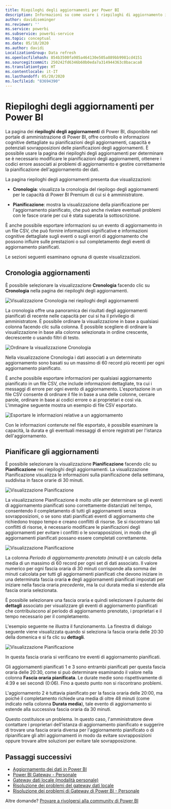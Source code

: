 ```yaml
---
title: Riepiloghi degli aggiornamenti per Power BI
description: Informazioni su come usare i riepiloghi di aggiornamento in Power BI
author: davidiseminger
ms.reviewer: ''
ms.service: powerbi
ms.subservice: powerbi-service
ms.topic: conceptual
ms.date: 05/18/2020
ms.author: davidi
LocalizationGroup: Data refresh
ms.openlocfilehash: 854b3500fa985a464130e505a889bb9981cd4151
ms.sourcegitcommit: 250242fd6346b60b0eda7a314944363c0bacaca8
ms.translationtype: HT
ms.contentlocale: it-IT
ms.lasthandoff: 05/20/2020
ms.locfileid: "83694390"
---
```

# <a name="refresh-summaries-for-power-bi"></a>Riepiloghi degli aggiornamenti per Power BI

La pagina dei **riepiloghi degli aggiornamenti** di Power BI, disponibile nel portale di amministrazione di Power BI, offre controllo e informazioni cognitive dettagliate su pianificazioni degli aggiornamenti, capacità e potenziali sovrapposizioni delle pianificazioni degli aggiornamenti. È possibile usare la pagina dei riepiloghi degli aggiornamenti per determinare se è necessario modificare le pianificazioni degli aggiornamenti, ottenere i codici errore associati ai problemi di aggiornamento e gestire correttamente la pianificazione dell'aggiornamento dei dati. 

La pagina riepiloghi degli aggiornamenti presenta due visualizzazioni:

* **Cronologia**: visualizza la cronologia del riepilogo degli aggiornamenti per le capacità di Power BI Premium di cui si è amministratore.

* **Pianificazione**: mostra la visualizzazione della pianificazione per l'aggiornamento pianificato, che può anche rivelare eventuali problemi con le fasce orarie per cui è stata superata la sottoscrizione.

È anche possibile esportare informazioni su un evento di aggiornamento in un file CSV, che può fornire informazioni significative e informazioni cognitive dettagliate sugli eventi o sugli errori di aggiornamento che possono influire sulle prestazioni o sul completamento degli eventi di aggiornamento pianificati.

Le sezioni seguenti esaminano ognuna di queste visualizzazioni. 

## <a name="refresh-history"></a>Cronologia aggiornamenti

È possibile selezionare la visualizzazione **Cronologia** facendo clic su **Cronologia** nella pagina dei riepiloghi degli aggiornamenti.

![Visualizzazione Cronologia nei riepiloghi degli aggiornamenti](media/refresh-summaries/refresh-summaries-01a.jpg)

La cronologia offre una panoramica dei risultati degli aggiornamenti pianificati di recente nelle capacità per cui si ha il privilegio di amministratore. È possibile ordinare la visualizzazione in base a qualsiasi colonna facendo clic sulla colonna. È possibile scegliere di ordinare la visualizzazione in base alla colonna selezionata in ordine crescente, decrescente o usando filtri di testo.

![Ordinare la visualizzazione Cronologia](media/refresh-summaries/refresh-summaries-01b.jpg)

Nella visualizzazione Cronologia i dati associati a un determinato aggiornamento sono basati su un massimo di 60 record più recenti per ogni aggiornamento pianificato.

È anche possibile esportare informazioni per qualsiasi aggiornamento pianificato in un file CSV, che include informazioni dettagliate, tra cui i messaggi di errore per ogni evento di aggiornamento. L'esportazione in un file CSV consente di ordinare il file in base a una delle colonne, cercare parole, ordinare in base ai codici errore o ai proprietari e così via. L'immagine seguente mostra un esempio di file CSV esportato. 

![Esportare le informazioni relative a un aggiornamento](media/refresh-summaries/refresh-summaries-05.jpg)

Con le informazioni contenute nel file esportato, è possibile esaminare la capacità, la durata e gli eventuali messaggi di errore registrati per l'istanza dell'aggiornamento. 


## <a name="refresh-schedule"></a>Pianificare gli aggiornamenti

È possibile selezionare la visualizzazione **Pianificazione** facendo clic su **Pianificazione** nei riepiloghi degli aggiornamenti. La visualizzazione Pianificazione visualizza le informazioni sulla pianificazione della settimana, suddivisa in fasce orarie di 30 minuti. 

![Visualizzazione Pianificazione](media/refresh-summaries/refresh-summaries-02a.jpg)

La visualizzazione Pianificazione è molto utile per determinare se gli eventi di aggiornamento pianificati sono correttamente distanziati nel tempo, consentendo il completamento di tutti gli aggiornamenti senza sovrapposizioni, o se sono stati pianificati eventi di aggiornamento che richiedono troppo tempo e creano conflitti di risorse. Se si riscontrano tali conflitti di risorse, è necessario modificare le pianificazioni degli aggiornamenti per evitare i conflitti o le sovrapposizioni, in modo che gli aggiornamenti pianificati possano essere completati correttamente. 

![Visualizzazione Pianificazione](media/refresh-summaries/refresh-summaries-02.jpg)

La colonna *Periodo di aggiornamento prenotato (minuti)* è un calcolo della media di un massimo di 60 record per ogni set di dati associato. Il valore numerico per ogni fascia oraria di 30 minuti corrisponde alla somma dei minuti calcolata per tutti gli aggiornamenti pianificati che devono iniziare in una determinata fascia oraria **e** degli aggiornamenti pianificati impostati per iniziare nella fascia oraria *precedente*, ma la cui durata media si estende alla fascia oraria selezionata.

È possibile selezionare una fascia oraria e quindi selezionare il pulsante dei **dettagli** associato per visualizzare gli eventi di aggiornamento pianificati che contribuiscono al periodo di aggiornamento prenotato, i proprietari e il tempo necessario per il completamento.

L'esempio seguente ne illustra il funzionamento. La finestra di dialogo seguente viene visualizzata quando si seleziona la fascia oraria delle 20:30 della domenica e si fa clic su **dettagli**.

![Visualizzazione Pianificazione](media/refresh-summaries/refresh-summaries-04.jpg)

In questa fascia oraria si verificano tre eventi di aggiornamento pianificati. 

Gli aggiornamenti pianificati 1 e 3 sono entrambi pianificati per questa fascia oraria delle 20:30, come si può determinare esaminando il valore nella colonna **Fascia oraria pianificata**. Le durate medie sono rispettivamente di 4:39 e sei secondi (0:06). Fino a questo punto non si riscontrano problemi.

L'aggiornamento 2 è tuttavia pianificato per la fascia oraria delle 20:00, ma poiché il completamento richiede una media di oltre 48 minuti (come indicato nella colonna **Durata media**), tale evento di aggiornamento si estende alla successiva fascia oraria da 30 minuti. 

Questo costituisce un problema. In questo caso, l'amministratore deve contattare i proprietari dell'istanza di aggiornamento pianificato e suggerire di trovare una fascia oraria diversa per l'aggiornamento pianificato o di ripianificare gli altri aggiornamenti in modo da evitare sovrapposizioni oppure trovare altre soluzioni per evitare tale sovrapposizione. 


## <a name="next-steps"></a>Passaggi successivi

- [Aggiornamento dei dati in Power BI](refresh-data.md)  
- [Power BI Gateway - Personale](service-gateway-personal-mode.md)  
- [Gateway dati locale (modalità personale)](service-gateway-onprem.md)  
- [Risoluzione dei problemi del gateway dati locale](service-gateway-onprem-tshoot.md)  
- [Risoluzione dei problemi di Gateway di Power BI - Personale](service-admin-troubleshooting-power-bi-personal-gateway.md)  

Altre domande? [Provare a rivolgersi alla community di Power BI](https://community.powerbi.com/)